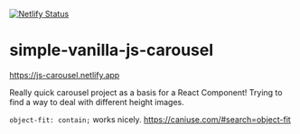 [![Netlify Status](https://api.netlify.com/api/v1/badges/4653f47d-2336-4d34-9c7a-bfa7b0da4472/deploy-status)](https://app.netlify.com/sites/js-carousel/deploys)

# simple-vanilla-js-carousel

https://js-carousel.netlify.app

Really quick carousel project as a basis for a React Component!
Trying to find a way to deal with different height images.  

`object-fit: contain;` works nicely. https://caniuse.com/#search=object-fit
